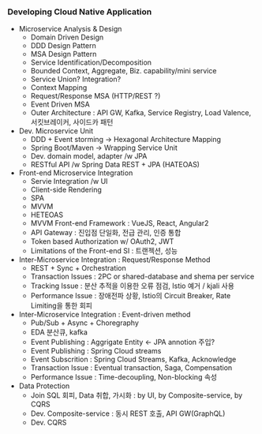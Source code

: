 ### Developing Cloud Native Application
- Microservice Analysis & Design
  - Domain Driven Design
  - DDD Design Pattern
  - MSA Design Pattern
  - Service Identification/Decomposition
  - Bounded Context, Aggregate, Biz. capability/mini service
  - Service Union? Integration?
  - Context Mapping
  - Request/Response MSA (HTTP/REST ?)
  - Event Driven MSA
  - Outer Architecture : API GW, Kafka, Service Registry, Load Valence, 서킷브레이커, 사이드카 패턴
- Dev. Microservice Unit
  - DDD + Event storming -> Hexagonal Architecture Mapping
  - Spring Boot/Maven -> Wrapping Service Unit
  - Dev. domain model, adapter /w JPA
  - RESTful API /w Spring Data REST + JPA (HATEOAS)
- Front-end Microservice Integration
  - Servie Integration /w UI
  - Client-side Rendering
  - SPA
  - MVVM
  - HETEOAS
  - MVVM Front-end Framework : VueJS, React, Angular2
  - API Gateway : 진입점 단일화, 전급 관리, 인증 통합
  - Token based Authorization w/ OAuth2, JWT
  - Limitations of the Front-end SI : 트랜젝션, 성능
- Inter-Microservice Integration : Request/Response Method
  - REST + Sync + Orchestration
  - Transaction Issues : 2PC or shared-database and shema per service
  - Tracking Issue : 분산 추적을 이용한 오류 점검, Istio 예거 / kjali 사용
  - Performance Issue : 장애전파 상황, Istio의 Circuit Breaker, Rate Limiting을 통한 회피
- Inter-Microservice Integration : Event-driven method
  - Pub/Sub + Async + Choregraphy
  - EDA 분산큐, kafka
  - Event Publishing : Aggrigate Entity <- JPA annotion 주입?
  - Event Publishing : Spring Cloud streams
  - Event Subscrition : Spring Cloud Streams, Kafka, Acknowledge
  - Transaction Issue : Eventual transaction, Saga, Compensation
  - Performance Issue : Time-decoupling, Non-blocking 속성
- Data Protection
  - Join SQL 회피, Data 취합, 가시화 : by UI, by Composite-service, by CQRS
  - Dev. Composite-service : 동시 REST 호출, API GW(GraphQL)
  - Dev. CQRS
